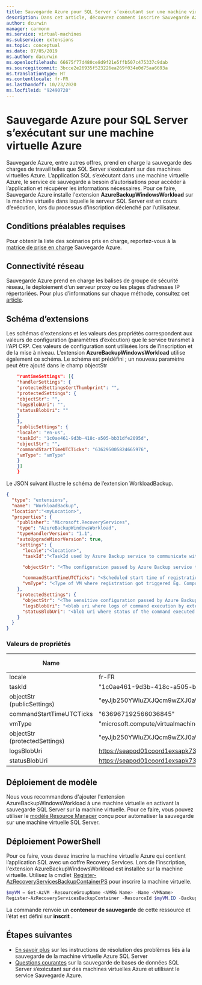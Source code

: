 ```yaml
---
title: Sauvegarde Azure pour SQL Server s’exécutant sur une machine virtuelle Azure
description: Dans cet article, découvrez comment inscrire Sauvegarde Azure dans SQL Server s’exécutant sur une machine virtuelle Azure.
author: dcurwin
manager: carmonm
ms.service: virtual-machines
ms.subservice: extensions
ms.topic: conceptual
ms.date: 07/05/2019
ms.author: dacurwin
ms.openlocfilehash: 66675f77d480ce8d9f21e5ffb507c475337c9dab
ms.sourcegitcommit: 3bcce2e26935f523226ea269f034e0d75aa6693a
ms.translationtype: HT
ms.contentlocale: fr-FR
ms.lasthandoff: 10/23/2020
ms.locfileid: "92490728"
---
```

# <a name="azure-backup-for-sql-server-running-in-azure-vm"></a>Sauvegarde Azure pour SQL Server s’exécutant sur une machine virtuelle Azure

Sauvegarde Azure, entre autres offres, prend en charge la sauvegarde des charges de travail telles que SQL Server s’exécutant sur des machines virtuelles Azure. L’application SQL s’exécutant dans une machine virtuelle Azure, le service de sauvegarde a besoin d’autorisations pour accéder à l’application et récupérer les informations nécessaires.
Pour ce faire, Sauvegarde Azure installe l'extension **AzureBackupWindowsWorkload** sur la machine virtuelle dans laquelle le serveur SQL Server est en cours d’exécution, lors du processus d’inscription déclenché par l’utilisateur.

## <a name="prerequisites"></a>Conditions préalables requises

Pour obtenir la liste des scénarios pris en charge, reportez-vous à la [matrice de prise en charge](../../backup/sql-support-matrix.md#scenario-support) Sauvegarde Azure.

## <a name="network-connectivity"></a>Connectivité réseau

Sauvegarde Azure prend en charge les balises de groupe de sécurité réseau, le déploiement d’un serveur proxy ou les plages d’adresses IP répertoriées. Pour plus d’informations sur chaque méthode, consultez cet [article](../../backup/backup-sql-server-database-azure-vms.md#establish-network-connectivity).

## <a name="extension-schema"></a>Schéma d’extensions

Les schémas d'extensions et les valeurs des propriétés correspondent aux valeurs de configuration (paramètres d’exécution) que le service transmet à l'API CRP. Ces valeurs de configuration sont utilisées lors de l’inscription et de la mise à niveau. L’extension **AzureBackupWindowsWorkload** utilise également ce schéma. Le schéma est prédéfini ; un nouveau paramètre peut être ajouté dans le champ objectStr

  ```json
      "runtimeSettings": [{
      "handlerSettings": {
      "protectedSettingsCertThumbprint": "",
      "protectedSettings": {
      "objectStr": "",
      "logsBlobUri": "",
      "statusBlobUri": ""
      }
      },
      "publicSettings": {
      "locale": "en-us",
      "taskId": "1c0ae461-9d3b-418c-a505-bb31dfe2095d",
      "objectStr": "",
      "commandStartTimeUTCTicks": "636295005824665976",
      "vmType": "vmType"
      }
      }]
      }
  ```

Le JSON suivant illustre le schéma de l’extension WorkloadBackup.  

  ```json
  {
    "type": "extensions",
    "name": "WorkloadBackup",
    "location":"<myLocation>",
    "properties": {
      "publisher": "Microsoft.RecoveryServices",
      "type": "AzureBackupWindowsWorkload",
      "typeHandlerVersion": "1.1",
      "autoUpgradeMinorVersion": true,
      "settings": {
        "locale":"<location>",
        "taskId":"<TaskId used by Azure Backup service to communicate with extension>",

        "objectStr": "<The configuration passed by Azure Backup service to extension>",

        "commandStartTimeUTCTicks": "<Scheduled start time of registration or upgrade task>",
        "vmType": "<Type of VM where registration got triggered Eg. Compute or ClassicCompute>"
      },
      "protectedSettings": {
        "objectStr": "<The sensitive configuration passed by Azure Backup service to extension>",
        "logsBlobUri": "<blob uri where logs of command execution by extension are written to>",
        "statusBlobUri": "<blob uri where status of the command executed by extension is written>"
      }
    }
  }
  ```

### <a name="property-values"></a>Valeurs de propriétés

Name | Valeur/Exemple | Type de données
 --- | --- | ---
locale | fr-FR  |  string
taskId | "1c0ae461-9d3b-418c-a505-bb31dfe2095d"  | string
objectStr <br/> (publicSettings)  | "eyJjb250YWluZXJQcm9wZXJ0aWVzIjp7IkNvbnRhaW5lcklEIjoiMzVjMjQxYTItOGRjNy00ZGE5LWI4NTMtMjdjYTJhNDZlM2ZkIiwiSWRNZ210Q29udGFpbmVySWQiOjM0NTY3ODg5LCJSZXNvdXJjZUlkIjoiMDU5NWIwOGEtYzI4Zi00ZmFlLWE5ODItOTkwOWMyMGVjNjVhIiwiU3Vic2NyaXB0aW9uSWQiOiJkNGEzOTliNy1iYjAyLTQ2MWMtODdmYS1jNTM5ODI3ZTgzNTQiLCJVbmlxdWVDb250YWluZXJOYW1lIjoiODM4MDZjODUtNTQ4OS00NmNhLWEyZTctNWMzNzNhYjg3OTcyIn0sInN0YW1wTGlzdCI6W3siU2VydmljZU5hbWUiOjUsIlNlcnZpY2VTdGFtcFVybCI6Imh0dHA6XC9cL015V0xGYWJTdmMuY29tIn1dfQ==" | string
commandStartTimeUTCTicks | "636967192566036845"  | string
vmType  | "microsoft.compute/virtualmachines"  | string
objectStr <br/> (protectedSettings) | "eyJjb250YWluZXJQcm9wZXJ0aWVzIjp7IkNvbnRhaW5lcklEIjoiMzVjMjQxYTItOGRjNy00ZGE5LWI4NTMtMjdjYTJhNDZlM2ZkIiwiSWRNZ210Q29udGFpbmVySWQiOjM0NTY3ODg5LCJSZXNvdXJjZUlkIjoiMDU5NWIwOGEtYzI4Zi00ZmFlLWE5ODItOTkwOWMyMGVjNjVhIiwiU3Vic2NyaXB0aW9uSWQiOiJkNGEzOTliNy1iYjAyLTQ2MWMtODdmYS1jNTM5ODI3ZTgzNTQiLCJVbmlxdWVDb250YWluZXJOYW1lIjoiODM4MDZjODUtNTQ4OS00NmNhLWEyZTctNWMzNzNhYjg3OTcyIn0sInN0YW1wTGlzdCI6W3siU2VydmljZU5hbWUiOjUsIlNlcnZpY2VTdGFtcFVybCI6Imh0dHA6XC9cL015V0xGYWJTdmMuY29tIn1dfQ==" | string
logsBlobUri | <https://seapod01coord1exsapk732.blob.core.windows.net/bcdrextensionlogs-d45d8a1c-281e-4bc8-9d30-3b25176f68ea/sopattna-vmubuntu1404ltsc.v2.Logs.txt?sv=2014-02-14&sr=b&sig=DbwYhwfeAC5YJzISgxoKk%2FEWQq2AO1vS1E0rDW%2FlsBw%3D&st=2017-11-09T14%3A33%3A29Z&se=2017-11-09T17%3A38%3A29Z&sp=rw> | string
statusBlobUri | <https://seapod01coord1exsapk732.blob.core.windows.net/bcdrextensionlogs-d45d8a1c-281e-4bc8-9d30-3b25176f68ea/sopattna-vmubuntu1404ltsc.v2.Status.txt?sv=2014-02-14&sr=b&sig=96RZBpTKCjmV7QFeXm5IduB%2FILktwGbLwbWg6Ih96Ao%3D&st=2017-11-09T14%3A33%3A29Z&se=2017-11-09T17%3A38%3A29Z&sp=rw> | string

## <a name="template-deployment"></a>Déploiement de modèle

Nous vous recommandons d'ajouter l'extension AzureBackupWindowsWorkload à une machine virtuelle en activant la sauvegarde SQL Server sur la machine virtuelle. Pour ce faire, vous pouvez utiliser le [modèle Resource Manager](https://github.com/Azure/azure-quickstart-templates/tree/master/101-recovery-services-vm-workload-backup) conçu pour automatiser la sauvegarde sur une machine virtuelle SQL Server.

## <a name="powershell-deployment"></a>Déploiement PowerShell

Pour ce faire, vous devez inscrire la machine virtuelle Azure qui contient l’application SQL avec un coffre Recovery Services. Lors de l’inscription, l'extension AzureBackupWindowsWorkload est installée sur la machine virtuelle. Utilisez la cmdlet  [Register-AzRecoveryServicesBackupContainerPS](/powershell/module/az.recoveryservices/register-azrecoveryservicesbackupcontainer?view=azps-1.5.0) pour inscrire la machine virtuelle.

```powershell
$myVM = Get-AzVM -ResourceGroupName <VMRG Name> -Name <VMName>
Register-AzRecoveryServicesBackupContainer -ResourceId $myVM.ID -BackupManagementType AzureWorkload -WorkloadType MSSQL -VaultId $targetVault.ID -Force
```

La commande renvoie un **conteneur de sauvegarde** de cette ressource et l’état est défini sur **inscrit** .

## <a name="next-steps"></a>Étapes suivantes

- [En savoir plus](../../backup/backup-sql-server-azure-troubleshoot.md) sur les instructions de résolution des problèmes liés à la sauvegarde de la machine virtuelle Azure SQL Server
- [Questions courantes](../../backup/faq-backup-sql-server.md) sur la sauvegarde de bases de données SQL Server s’exécutant sur des machines virtuelles Azure et utilisant le service Sauvegarde Azure.
